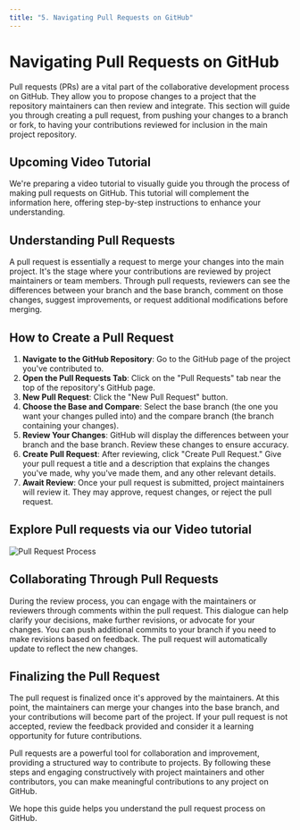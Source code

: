 ```yaml
---
title: "5. Navigating Pull Requests on GitHub"
---
```


# Navigating Pull Requests on GitHub

Pull requests (PRs) are a vital part of the collaborative development process on GitHub. They allow you to propose changes to a project that the repository maintainers can then review and integrate. This section will guide you through creating a pull request, from pushing your changes to a branch or fork, to having your contributions reviewed for inclusion in the main project repository.

## Upcoming Video Tutorial

We're preparing a video tutorial to visually guide you through the process of making pull requests on GitHub. This tutorial will complement the information here, offering step-by-step instructions to enhance your understanding.

## Understanding Pull Requests

A pull request is essentially a request to merge your changes into the main project. It's the stage where your contributions are reviewed by project maintainers or team members. Through pull requests, reviewers can see the differences between your branch and the base branch, comment on those changes, suggest improvements, or request additional modifications before merging.

## How to Create a Pull Request

1. **Navigate to the GitHub Repository**: Go to the GitHub page of the project you've contributed to.
2. **Open the Pull Requests Tab**: Click on the "Pull Requests" tab near the top of the repository's GitHub page.
3. **New Pull Request**: Click the "New Pull Request" button.
4. **Choose the Base and Compare**: Select the base branch (the one you want your changes pulled into) and the compare branch (the branch containing your changes).
5. **Review Your Changes**: GitHub will display the differences between your branch and the base branch. Review these changes to ensure accuracy.
6. **Create Pull Request**: After reviewing, click "Create Pull Request." Give your pull request a title and a description that explains the changes you've made, why you've made them, and any other relevant details.
7. **Await Review**: Once your pull request is submitted, project maintainers will review it. They may approve, request changes, or reject the pull request.

## Explore Pull requests via our Video tutorial

![Pull Request Process](https://github.com/Capstone-Template-orginisation/website-template/assets/41245110/0cf1dcb9-e696-4be9-aff6-d462a9cc9777)

## Collaborating Through Pull Requests

During the review process, you can engage with the maintainers or reviewers through comments within the pull request. This dialogue can help clarify your decisions, make further revisions, or advocate for your changes. You can push additional commits to your branch if you need to make revisions based on feedback. The pull request will automatically update to reflect the new changes.

## Finalizing the Pull Request

The pull request is finalized once it's approved by the maintainers. At this point, the maintainers can merge your changes into the base branch, and your contributions will become part of the project. If your pull request is not accepted, review the feedback provided and consider it a learning opportunity for future contributions.

Pull requests are a powerful tool for collaboration and improvement, providing a structured way to contribute to projects. By following these steps and engaging constructively with project maintainers and other contributors, you can make meaningful contributions to any project on GitHub.

We hope this guide helps you understand the pull request process on GitHub. 
